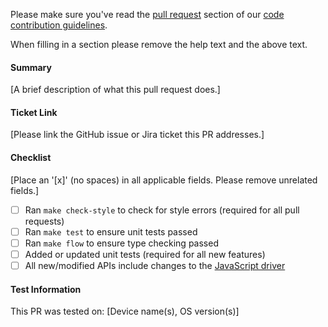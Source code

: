 Please make sure you've read the [pull request](http://docs.xenia.com/developer/contribution-guide.html#preparing-a-pull-request) section of our [code contribution guidelines](http://docs.xenia.com/developer/contribution-guide.html).

When filling in a section please remove the help text and the above text.

#### Summary
[A brief description of what this pull request does.]

#### Ticket Link
[Please link the GitHub issue or Jira ticket this PR addresses.]

#### Checklist
[Place an '[x]' (no spaces) in all applicable fields. Please remove unrelated fields.]
- [ ] Ran `make check-style` to check for style errors (required for all pull requests)
- [ ] Ran `make test` to ensure unit tests passed
- [ ] Ran `make flow` to ensure type checking passed
- [ ] Added or updated unit tests (required for all new features)
- [ ] All new/modified APIs include changes to the [JavaScript driver](https://github.com/xenia/xenia-redux/blob/master/src/client/client4.js)

#### Test Information
This PR was tested on: [Device name(s), OS version(s)] 
